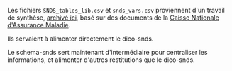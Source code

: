 Les fichiers `SNDS_tables_lib.csv` et `snds_vars.csv` proviennent d'un travail de synthèse, 
[archivé ici](https://github.com/indsante/dico-snds-creation-archive), 
basé sur des documents de la [Caisse Nationale d'Assurance Maladie](https://assurance-maladie.ameli.fr/qui-sommes-nous). 

Ils servaient à alimenter directement le dico-snds.

Le schema-snds sert maintenant d'intermédiaire pour centraliser les informations, 
et alimenter d'autres restitutions que le dico-snds. 